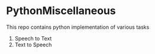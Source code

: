 # PythonMiscellaneous
This repo contains python implementation of various tasks

1. Speech to Text
2. Text to Speech
